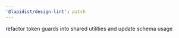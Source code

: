 ```yaml
---
'@lapidist/design-lint': patch
---
```


refactor token guards into shared utilities and update schema usage
